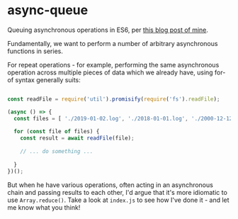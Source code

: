 # async-queue
Queuing asynchronous operations in ES6, per [this blog post of mine](https://www.fourzerofour.pw/posts/asynchronous-queues/).

Fundamentally, we want to perform a number of arbitrary asynchronous functions in series.

For repeat operations - for example, performing the same asynchronous operation across multiple pieces of data which we already have, using for-of syntax generally suits:

```js

const readFile = require('util').promisify(require('fs').readFile);

(async () => {
  const files = [ './2019-01-02.log', './2018-01-01.log', './2000-12-12-.log' ];
  
  for (const file of files) {
    const result = await readFile(file);
    
    // ... do something ...
    
  }
})();
```

But when he have various operations, often acting in an asynchronous chain and passing results to each other, I'd argue that it's more idiomatic to use `Array.reduce()`. Take a look at `index.js` to see how I've done it - and let me know what you think!
